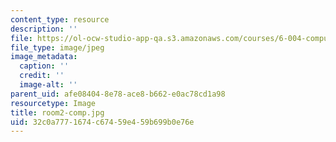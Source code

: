 ```yaml
---
content_type: resource
description: ''
file: https://ol-ocw-studio-app-qa.s3.amazonaws.com/courses/6-004-computation-structures-spring-2017/32c0a7771674c67459e459b699b0e76e_room2-comp.jpg
file_type: image/jpeg
image_metadata:
  caption: ''
  credit: ''
  image-alt: ''
parent_uid: afe08404-8e78-ace8-b662-e0ac78cd1a98
resourcetype: Image
title: room2-comp.jpg
uid: 32c0a777-1674-c674-59e4-59b699b0e76e
---
```

